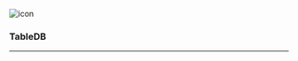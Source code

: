 ![icon](https://user-images.githubusercontent.com/12999437/186977912-32173e22-1325-41bc-94e0-30612efe181e.png)
### TableDB
____
